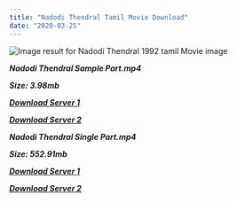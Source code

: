 ```yaml
---
title: "Nadodi Thendral Tamil Movie Download"
date: "2020-03-25"
---
```


![Image result for Nadodi Thendral 1992 tamil Movie image](https://images-na.ssl-images-amazon.com/images/I/91Y{6f622526c29ee360cda5b2e87a916054ceacd5b4cb5e41dd1b031440e2d63f02}2B8TGu6ML._SY606_.jpg)

**_Nadodi Thendral Sample Part.mp4_**

**_Size: 3.98mb_**

**_[Download Server 1](http://b2.wetransfer.vip/files/{6f622526c29ee360cda5b2e87a916054ceacd5b4cb5e41dd1b031440e2d63f02}20Actor{6f622526c29ee360cda5b2e87a916054ceacd5b4cb5e41dd1b031440e2d63f02}20Hits{6f622526c29ee360cda5b2e87a916054ceacd5b4cb5e41dd1b031440e2d63f02}20Collection/Karthik{6f622526c29ee360cda5b2e87a916054ceacd5b4cb5e41dd1b031440e2d63f02}20Movies{6f622526c29ee360cda5b2e87a916054ceacd5b4cb5e41dd1b031440e2d63f02}20Collections/Nadodi{6f622526c29ee360cda5b2e87a916054ceacd5b4cb5e41dd1b031440e2d63f02}20Thendral{6f622526c29ee360cda5b2e87a916054ceacd5b4cb5e41dd1b031440e2d63f02}20(1992)/Nadodi{6f622526c29ee360cda5b2e87a916054ceacd5b4cb5e41dd1b031440e2d63f02}20Thendral{6f622526c29ee360cda5b2e87a916054ceacd5b4cb5e41dd1b031440e2d63f02}20{6f622526c29ee360cda5b2e87a916054ceacd5b4cb5e41dd1b031440e2d63f02}20Sample{6f622526c29ee360cda5b2e87a916054ceacd5b4cb5e41dd1b031440e2d63f02}20HD.mp4)_**

**_[Download Server 2](http://b2.wetransfer.vip/files/{6f622526c29ee360cda5b2e87a916054ceacd5b4cb5e41dd1b031440e2d63f02}20Actor{6f622526c29ee360cda5b2e87a916054ceacd5b4cb5e41dd1b031440e2d63f02}20Hits{6f622526c29ee360cda5b2e87a916054ceacd5b4cb5e41dd1b031440e2d63f02}20Collection/Karthik{6f622526c29ee360cda5b2e87a916054ceacd5b4cb5e41dd1b031440e2d63f02}20Movies{6f622526c29ee360cda5b2e87a916054ceacd5b4cb5e41dd1b031440e2d63f02}20Collections/Nadodi{6f622526c29ee360cda5b2e87a916054ceacd5b4cb5e41dd1b031440e2d63f02}20Thendral{6f622526c29ee360cda5b2e87a916054ceacd5b4cb5e41dd1b031440e2d63f02}20(1992)/Nadodi{6f622526c29ee360cda5b2e87a916054ceacd5b4cb5e41dd1b031440e2d63f02}20Thendral{6f622526c29ee360cda5b2e87a916054ceacd5b4cb5e41dd1b031440e2d63f02}20{6f622526c29ee360cda5b2e87a916054ceacd5b4cb5e41dd1b031440e2d63f02}20Sample{6f622526c29ee360cda5b2e87a916054ceacd5b4cb5e41dd1b031440e2d63f02}20HD.mp4)_**

**_Nadodi Thendral Single Part.mp4_**

**_Size: 552.91mb_**

**_[Download Server 1](http://b2.wetransfer.vip/files/{6f622526c29ee360cda5b2e87a916054ceacd5b4cb5e41dd1b031440e2d63f02}20Actor{6f622526c29ee360cda5b2e87a916054ceacd5b4cb5e41dd1b031440e2d63f02}20Hits{6f622526c29ee360cda5b2e87a916054ceacd5b4cb5e41dd1b031440e2d63f02}20Collection/Karthik{6f622526c29ee360cda5b2e87a916054ceacd5b4cb5e41dd1b031440e2d63f02}20Movies{6f622526c29ee360cda5b2e87a916054ceacd5b4cb5e41dd1b031440e2d63f02}20Collections/Nadodi{6f622526c29ee360cda5b2e87a916054ceacd5b4cb5e41dd1b031440e2d63f02}20Thendral{6f622526c29ee360cda5b2e87a916054ceacd5b4cb5e41dd1b031440e2d63f02}20(1992)/Nadodi{6f622526c29ee360cda5b2e87a916054ceacd5b4cb5e41dd1b031440e2d63f02}20Thendral{6f622526c29ee360cda5b2e87a916054ceacd5b4cb5e41dd1b031440e2d63f02}20{6f622526c29ee360cda5b2e87a916054ceacd5b4cb5e41dd1b031440e2d63f02}20Single{6f622526c29ee360cda5b2e87a916054ceacd5b4cb5e41dd1b031440e2d63f02}20Part{6f622526c29ee360cda5b2e87a916054ceacd5b4cb5e41dd1b031440e2d63f02}20HD.mp4)_**

**_[Download Server 2](http://b2.wetransfer.vip/files/{6f622526c29ee360cda5b2e87a916054ceacd5b4cb5e41dd1b031440e2d63f02}20Actor{6f622526c29ee360cda5b2e87a916054ceacd5b4cb5e41dd1b031440e2d63f02}20Hits{6f622526c29ee360cda5b2e87a916054ceacd5b4cb5e41dd1b031440e2d63f02}20Collection/Karthik{6f622526c29ee360cda5b2e87a916054ceacd5b4cb5e41dd1b031440e2d63f02}20Movies{6f622526c29ee360cda5b2e87a916054ceacd5b4cb5e41dd1b031440e2d63f02}20Collections/Nadodi{6f622526c29ee360cda5b2e87a916054ceacd5b4cb5e41dd1b031440e2d63f02}20Thendral{6f622526c29ee360cda5b2e87a916054ceacd5b4cb5e41dd1b031440e2d63f02}20(1992)/Nadodi{6f622526c29ee360cda5b2e87a916054ceacd5b4cb5e41dd1b031440e2d63f02}20Thendral{6f622526c29ee360cda5b2e87a916054ceacd5b4cb5e41dd1b031440e2d63f02}20{6f622526c29ee360cda5b2e87a916054ceacd5b4cb5e41dd1b031440e2d63f02}20Single{6f622526c29ee360cda5b2e87a916054ceacd5b4cb5e41dd1b031440e2d63f02}20Part{6f622526c29ee360cda5b2e87a916054ceacd5b4cb5e41dd1b031440e2d63f02}20HD.mp4)_**
